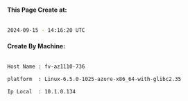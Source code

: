 
   
#### This Page Create at:

```bash

2024-09-15 - 14:16:20 UTC

```

#### Create By Machine:

```bash

Host Name : fv-az1110-736

platform  : Linux-6.5.0-1025-azure-x86_64-with-glibc2.35

Ip Local  : 10.1.0.134

```


